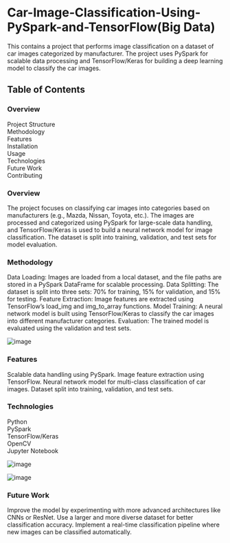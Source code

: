 # Car-Image-Classification-Using-PySpark-and-TensorFlow(Big Data)
This contains a project that performs image classification on a dataset of car images categorized by manufacturer. The project uses PySpark for scalable data processing and TensorFlow/Keras for building a deep learning model to classify the car images.

## Table of Contents <br/>

### Overview<br/>
Project Structure<br/>
Methodology<br/>
Features<br/>
Installation<br/>
Usage<br/>
Technologies<br/>
Future Work<br/>
Contributing<br/>

### Overview<br/>
The project focuses on classifying car images into categories based on manufacturers (e.g., Mazda, Nissan, Toyota, etc.). The images are processed and categorized using PySpark for large-scale data handling, and TensorFlow/Keras is used to build a neural network model for image classification. The dataset is split into training, validation, and test sets for model evaluation.

### Methodology<br/>
Data Loading: Images are loaded from a local dataset, and the file paths are stored in a PySpark DataFrame for scalable processing.
Data Splitting: The dataset is split into three sets: 70% for training, 15% for validation, and 15% for testing.
Feature Extraction: Image features are extracted using TensorFlow’s load_img and img_to_array functions.
Model Training: A neural network model is built using TensorFlow/Keras to classify the car images into different manufacturer categories.
Evaluation: The trained model is evaluated using the validation and test sets.<br/>

![image](https://github.com/user-attachments/assets/2c564a1b-377e-4c14-b290-2cafbb98674f)<br/>


### Features<br/>
Scalable data handling using PySpark.
Image feature extraction using TensorFlow.
Neural network model for multi-class classification of car images.
Dataset split into training, validation, and test sets.

### Technologies<br/>
Python<br/>
PySpark<br/>
TensorFlow/Keras<br/>
OpenCV<br/>
Jupyter Notebook<br/>

![image](https://github.com/user-attachments/assets/abda2c55-bd60-47b8-8f0a-83dee4c1838a)<br/>

![image](https://github.com/user-attachments/assets/f7313977-fa58-405d-ba06-481e01b83ddf)<br/>



### Future Work<br/>
Improve the model by experimenting with more advanced architectures like CNNs or ResNet.
Use a larger and more diverse dataset for better classification accuracy.
Implement a real-time classification pipeline where new images can be classified automatically.

